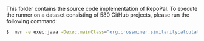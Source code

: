 This folder contains the source code implementation of RepoPal. To execute the runner on a dataset consisting  of 580 GitHub projects, please run the following command:


  ```sh 
  $  mvn -e exec:java -Dexec.mainClass="org.crossminer.similaritycalculator.RepoPal.Runner"
  ```


